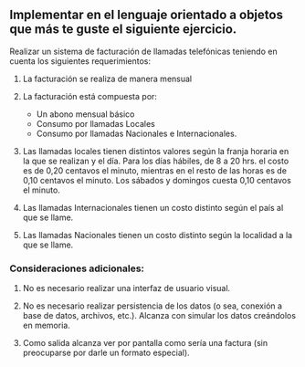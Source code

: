 ## Implementar en el lenguaje orientado a objetos que más te guste el siguiente ejercicio.
Realizar un sistema de facturación de llamadas telefónicas teniendo en cuenta los siguientes
requerimientos:
1) La facturación se realiza de manera mensual
   

2) La facturación está compuesta por:
   - Un abono mensual básico
   - Consumo por llamadas Locales
   - Consumo por llamadas Nacionales e Internacionales.
    

3) Las llamadas locales tienen distintos valores según la franja horaria en la que se
   realizan y el día. Para los días hábiles, de 8 a 20 hrs. el costo es de 0,20 centavos el
   minuto, mientras en el resto de las horas es de 0,10 centavos el minuto. Los sábados
   y domingos cuesta 0,10 centavos el minuto.
   

4) Las llamadas Internacionales tienen un costo distinto según el país al que se llame.
   

5) Las llamadas Nacionales tienen un costo distinto según la localidad a la que se
   llame.

   
### Consideraciones adicionales:
1. No es necesario realizar una interfaz de usuario visual.
   

2. No es necesario realizar persistencia de los datos (o sea, conexión a base de datos,
   archivos, etc.). Alcanza con simular los datos creándolos en memoria.
   

3. Como salida alcanza ver por pantalla como sería una factura (sin preocuparse por
   darle un formato especial).